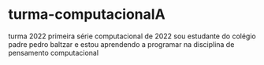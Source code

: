 # turma-computacionalA
turma 2022
primeira série computacional de 2022
sou estudante do colégio padre pedro baltzar e estou aprendendo a programar na disciplina de pensamento computacional
